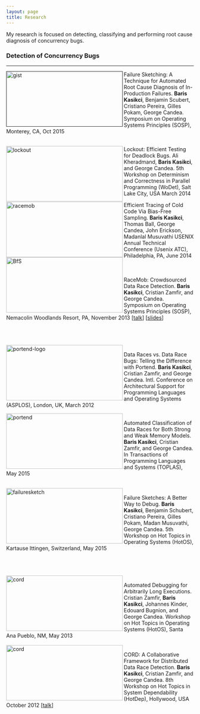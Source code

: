 ```yaml
---
layout: page
title: Research
---
```


<p class="message">
My research is focused on detecting, classifying and performing root cause diagnosis of concurrency bugs. 
</p>

### Detection of Concurrency Bugs
<hr>

<a href="" title="gist"><img src="http://www.bariskasikci.net/gist.png" width="313" height="149" ALIGN="left" alt="gist"></a> 

<p class="publication">
Failure Sketching: A Technique for Automated Root Cause Diagnosis of In-Production Failures. <b>Baris Kasikci</b>, Benjamin Scubert, Cristiano Pereira, Gilles Pokam, George Candea. Symposium on Operating Systems Principles (SOSP), Monterey, CA, Oct 2015
<br>
<br>
</p>

<p>
<a href="http://dslab.epfl.ch/pubs/lockout.pdf" title="lockout"><img src="http://www.bariskasikci.net/lockout.png" width="313" height="149" ALIGN="left" alt="lockout"></a>
</p>

<p class="publication">
Lockout: Efficient Testing for Deadlock Bugs. Ali Kheradmand, <b>Baris Kasikci</b>, and George Candea. 5th Workshop on Determinism and Correctness in Parallel Programming (WoDet), Salt Lake City, USA March 2014
</p>


<a href="http://dslab.epfl.ch/pubs/RaceMob.pdf" title="res by kasikci, on Flickr"><img src="http://farm6.staticflickr.com/5345/9192040357_18b3e16ba3_b.jpg" width="313" height="149" ALIGN="left" alt="racemob"></a> 


<a href="http://dslab.epfl.ch/pubs/bfs.pdf" title="lcc by kasikci, on Flickr"><img src="http://www.bariskasikci.net/lcc.jpg" width="313" height="149" ALIGN="left" alt="BfS"></a>

<p class="publication">
Efficient Tracing of Cold Code Via Bias-Free Sampling. <b>Baris Kasikci</b>, Thomas Ball, George Candea, John Erickson, Madanlal Musuvathi  USENIX Annual Technical Conference (Usenix ATC), Philadelphia, PA, June 2014
<br>
<br>
<br>
</p>


<p class="publication">
RaceMob: Crowdsourced Data Race Detection. <b>Baris Kasikci</b>, Cristian Zamfir, and George Candea. Symposium on Operating Systems Principles (SOSP), Nemacolin Woodlands Resort, PA, November 2013 [<a href="https://www.youtube.com/watch?v=yPpgtTdDzIk">talk</a>] [<a href= "http://sigops.org/sosp/sosp13/talks/kasikci_racemob_se08_03.pdf">slides</a>]
<br>
<br>
<br>

</p>
<br />
<a href="http://dslab.epfl.ch/pubs/portend.pdf" title="portend"><img src="http://bariskasikci.net/portend.png" width="313" height="149" ALIGN="left" alt="portend-logo"></a> <br /> Data Races vs. Data Race Bugs: Telling the Difference with Portend. <b>Baris Kasikci</b>, Cristian Zamfir, and George Candea. 
Intl. Conference on Architectural Support for Programming Languages and Operating Systems (ASPLOS), London, UK, March 2012
<br />

<a href="http://dslab.epfl.ch/pubs/portend+.pdf" title="portend"><img src="http://www.bariskasikci.net/portend-plus.png" width="313" height="149" ALIGN="left" alt="portend"></a> <br /> Automated Classification of Data Races for Both Strong and Weak Memory Models. <b>Baris Kasikci</b>, Cristian Zamfir, and George Candea. In Transactions of Programming Languages and Systems (TOPLAS), May 2015
<br />
<br />

<a href="http://dslab.epfl.ch/pubs/failure-sketches.pdf" title="failuresketch"><img src="http://www.bariskasikci.net/fs.png" width="313" height="149" ALIGN="left" alt="failuresketch"></a> <br /> Failure Sketches: A Better Way to Debug. <b>Baris Kasikci</b>, Benjamin Schubert, Cristiano Pereira, Gilles Pokam, Madan Musuvathi, George Candea. 5th Workshop on Hot Topics in Operating Systems (HotOS), Kartause Ittingen, Switzerland, May 2015
<br />
<br />

<br />
<br />
<a href="http://www.bariskasikci.net/RES.pdf" title="res by kasikci, on Flickr"><img src="http://farm9.staticflickr.com/8256/8661879081_72041ede40.jpg" width="313" height="149" ALIGN="left" alt="cord"></a> <br /> Automated Debugging for Arbitrarily Long Executions. Cristian Zamfir, <b>Baris Kasikci</b>, Johannes Kinder, Edouard Bugnion, and George Candea. Workshop on Hot Topics in Operating Systems (HotOS), Santa Ana Pueblo, NM, May 2013
<br />
<br />
<a href="http://www.bariskasikci.net/CoRD.pdf" title="cord by kasikci, on Flickr"><img src="http://www.bariskasikci.net/cord.png" width="313" height="149" ALIGN="left" alt="cord"></a> <br /> CORD: A Collaborative Framework for Distributed Data Race Detection. <b>Baris Kasikci</b>, Cristian Zamfir, and George Candea. 8th Workshop on Hot Topics in System Dependability (HotDep), Hollywood, USA October 2012 [<a href="https://www.youtube.com/watch?v=Q5JwF0q22LQ&feature=youtu.be">talk</a>]
<br />
<br />